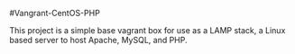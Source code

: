 #Vangrant-CentOS-PHP

This project is a simple base vagrant box for use as a LAMP stack, a Linux based server to 
host Apache, MySQL, and PHP.

